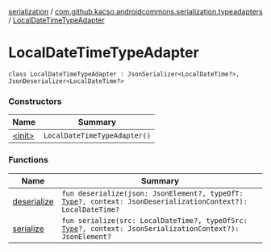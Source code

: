 [serialization](../../index.md) / [com.github.kacso.androidcommons.serialization.typeadapters](../index.md) / [LocalDateTimeTypeAdapter](./index.md)

# LocalDateTimeTypeAdapter

`class LocalDateTimeTypeAdapter : JsonSerializer<LocalDateTime?>, JsonDeserializer<LocalDateTime?>`

### Constructors

| Name | Summary |
|---|---|
| [&lt;init&gt;](-init-.md) | `LocalDateTimeTypeAdapter()` |

### Functions

| Name | Summary |
|---|---|
| [deserialize](deserialize.md) | `fun deserialize(json: JsonElement?, typeOfT: `[`Type`](http://docs.oracle.com/javase/8/docs/api/java/lang/reflect/Type.html)`?, context: JsonDeserializationContext?): LocalDateTime?` |
| [serialize](serialize.md) | `fun serialize(src: LocalDateTime?, typeOfSrc: `[`Type`](http://docs.oracle.com/javase/8/docs/api/java/lang/reflect/Type.html)`?, context: JsonSerializationContext?): JsonElement?` |
